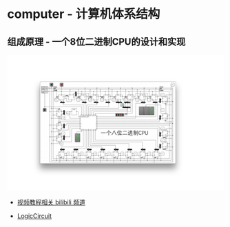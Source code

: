 # computer - 计算机体系结构

## 组成原理 - 一个8位二进制CPU的设计和实现


![snapshot](./cpu/snapshot.jpg)

- [视频教程相关 bilibili 频道](https://space.bilibili.com/491131440/channel/detail?cid=163546)

- [LogicCircuit](http://www.logiccircuit.org/)